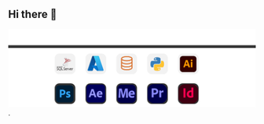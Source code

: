 ## Hi there 👋

![image alt](https://github.com/EmylyFalcao/EmylyFalcao/blob/main/github%202.png?raw=true).
